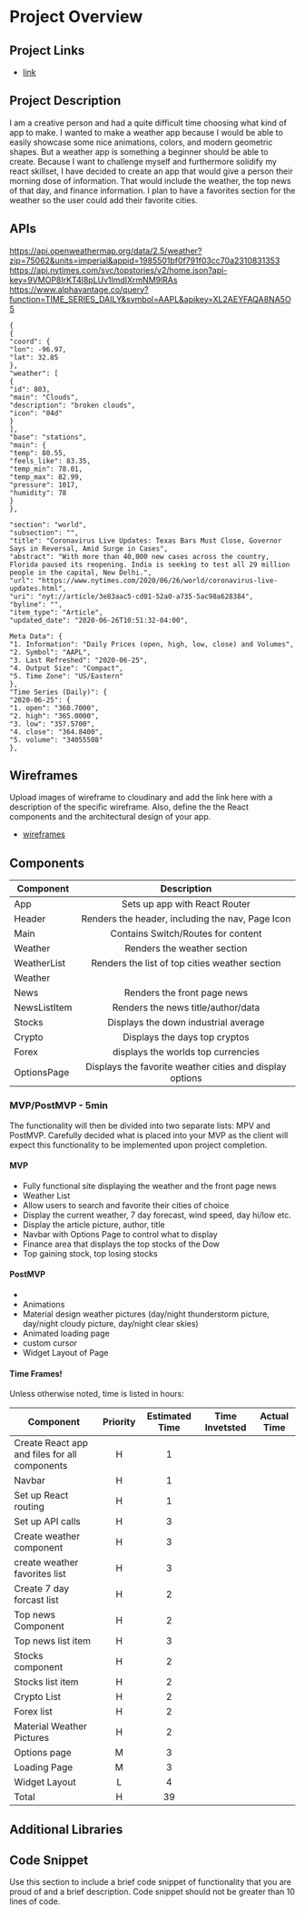 # Project Overview

## Project Links

- [link](thisIsALink)


## Project Description

I am a creative person and had a quite difficult time choosing what kind of app to make. I wanted to make a weather app because I would be able to easily showcase some nice animations, colors, and modern geometric shapes. But a weather app is something a beginner should be able to create. Because I want to challenge myself and furthermore solidify my react skillset, I have decided to create an app that would give a person their morning dose of information. That would include the weather, the top news of that day, and finance information. I plan to have a favorites section for the weather so the user could add their favorite cities.

## APIs

https://api.openweathermap.org/data/2.5/weather?zip=75062&units=imperial&appid=1985501bf0f791f03cc70a2310831353
https://api.nytimes.com/svc/topstories/v2/home.json?api-key=9VMOP8IrKT4l8pLUv1lmdIXrmNM9lRAs
https://www.alphavantage.co/query?function=TIME_SERIES_DAILY&symbol=AAPL&apikey=XL2AEYFAQA8NA5O5

```
{
{
"coord": {
"lon": -96.97,
"lat": 32.85
},
"weather": [
{
"id": 803,
"main": "Clouds",
"description": "broken clouds",
"icon": "04d"
}
],
"base": "stations",
"main": {
"temp": 80.55,
"feels_like": 83.35,
"temp_min": 78.01,
"temp_max": 82.99,
"pressure": 1017,
"humidity": 78
}
},
```

```
"section": "world",
"subsection": "",
"title": "Coronavirus Live Updates: Texas Bars Must Close, Governor Says in Reversal, Amid Surge in Cases",
"abstract": "With more than 40,000 new cases across the country, Florida paused its reopening. India is seeking to test all 29 million people in the capital, New Delhi.",
"url": "https://www.nytimes.com/2020/06/26/world/coronavirus-live-updates.html",
"uri": "nyt://article/3e83aac5-cd01-52a0-a735-5ac98a628384",
"byline": "",
"item_type": "Article",
"updated_date": "2020-06-26T10:51:32-04:00",
```
```
Meta Data": {
"1. Information": "Daily Prices (open, high, low, close) and Volumes",
"2. Symbol": "AAPL",
"3. Last Refreshed": "2020-06-25",
"4. Output Size": "Compact",
"5. Time Zone": "US/Eastern"
},
"Time Series (Daily)": {
"2020-06-25": {
"1. open": "360.7000",
"2. high": "365.0000",
"3. low": "357.5700",
"4. close": "364.8400",
"5. volume": "34055508"
},
```

## Wireframes

Upload images of wireframe to cloudinary and add the link here with a description of the specific wireframe. Also, define the the React components and the architectural design of your app.

- [wireframes](https://imgur.com/a/ikijy1A)

## Components


| Component | Description | 
| --- | :---: |  
| App | Sets up app with React Router | 
| Header | Renders the header, including the nav, Page Icon | 
| Main | Contains Switch/Routes for content |
| Weather | Renders the weather section |
| WeatherList | Renders the list of top cities weather section |
| Weather
| News | Renders the front page news |
| NewsListItem | Renders the news title/author/data |
| Stocks | Displays the down industrial average |
| Crypto | Displays the days top cryptos |
| Forex| displays the worlds top currencies |
| OptionsPage | Displays the favorite weather cities and display options|




### MVP/PostMVP - 5min

The functionality will then be divided into two separate lists: MPV and PostMVP.  Carefully decided what is placed into your MVP as the client will expect this functionality to be implemented upon project completion.

#### MVP 
- Fully functional site displaying the weather and the front page news
- Weather List
- Allow users to search and favorite their cities of choice
- Display the current weather, 7 day forecast, wind speed, day hi/low etc.
- Display the article picture, author, title
- Navbar with Options Page to control what to display
- Finance area that displays the top stocks of the Dow
- Top gaining stock, top losing stocks


#### PostMVP 
- 
- Animations
- Material design weather pictures (day/night thunderstorm picture, day/night cloudy picture, day/night clear skies) 
- Animated loading page
- custom cursor
- Widget Layout of Page



#### Time Frames!

Unless otherwise noted, time is listed in hours:

| Component | Priority | Estimated Time | Time Invetsted | Actual Time |
| --- | :---: |  :---: | :---: | :---: |
| Create React app and files for all components | H | 1 |  |  |
| Navbar | H | 1 |  |  |
| Set up React routing | H | 1 |  |  |
| Set up API calls | H | 3 |  |  |
| Create weather component | H | 3 |  |  |
| create weather favorites list | H | 3 |  |  |
| Create 7 day forcast list | H | 2 |  |  |
| Top news Component | H | 2 |  |  |
| Top news list item | H | 3 |  |  |
| Stocks component | H | 2 |  |  |
| Stocks list item | H | 2 |  |  |
| Crypto List | H | 2 |  |  |
| Forex list | H | 2 |  |  |
| Material Weather Pictures | H | 2 |  |  |
| Options page | M | 3 |  |  |
| Loading Page | M | 3 |  |  |
| Widget Layout | L | 4 |  |  |
| Total | H | 39 |  |  |

## Additional Libraries

## Code Snippet

Use this section to include a brief code snippet of functionality that you are proud of and a brief description.  Code snippet should not be greater than 10 lines of code.


```

```
